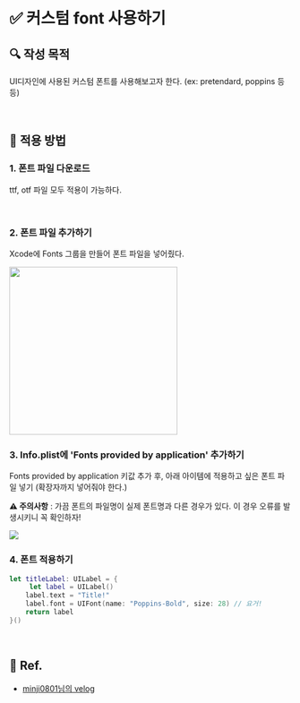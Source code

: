 # ✅ 커스텀 font 사용하기



## **🔍** 작성 목적

UI디자인에 사용된 커스텀 폰트를 사용해보고자 한다. (ex: pretendard, poppins 등등)

<br/>

## 📌 적용 방법

### 1. 폰트 파일 다운로드

ttf, otf 파일 모두 적용이 가능하다.

<br/>

### 2. 폰트 파일 추가하기

Xcode에 Fonts 그룹을 만들어 폰트 파일을 넣어줬다.

<img width="300" src="https://user-images.githubusercontent.com/113565086/225491916-716277de-7886-41d6-a024-1508a48ab3cc.png">


<br/>

### 3. Info.plist에 'Fonts provided by application' 추가하기

Fonts provided by application 키값 추가 후, 아래 아이템에 적용하고 싶은 폰트 파일 넣기 (확장자까지 넣어줘야 한다.)

**⚠️ 주의사항** : 가끔 폰트의 파일명이 실제 폰트명과 다른 경우가 있다. 이 경우 오류를 발생시키니 꼭 확인하자! 

<img width="" src="https://user-images.githubusercontent.com/113565086/225492295-ad1c797b-8fd7-44f8-b7cd-3396becd5d32.png">

<br/>

### 4. 폰트 적용하기

~~~swift
let titleLabel: UILabel = {
     let label = UILabel()
    label.text = "Title!"
    label.font = UIFont(name: "Poppins-Bold", size: 28) // 요거!
    return label
}()
~~~

<br/>

## 💌 Ref.

- [minji0801님의 velog](https://velog.io/@minji0801/iOSSwift-Custom-Font-%EC%A0%81%EC%9A%A9%ED%95%98%EA%B8%B0-%EC%95%B1-%EB%82%B4-%ED%8F%B0%ED%8A%B8-%EB%B3%80%EA%B2%BD-%EA%B8%B0%EB%8A%A5)

